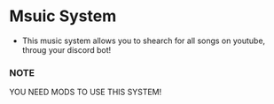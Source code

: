 # Msuic System
- This music system allows you to shearch for all songs on youtube, throug your discord bot!

### NOTE ###
YOU NEED MODS TO USE THIS SYSTEM!
